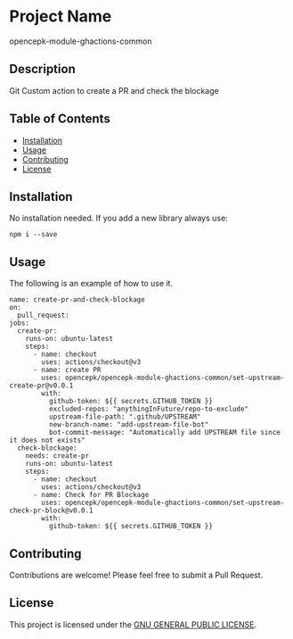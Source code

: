 # Project Name

opencepk-module-ghactions-common

## Description

Git Custom action to create a PR and check the blockage

## Table of Contents

- [Installation](#installation)
- [Usage](#usage)
- [Contributing](#contributing)
- [License](#license)

## Installation

No installation needed.
If you add a new library always use:

```
npm i --save
```

## Usage

The following is an example of how to use it.

```
name: create-pr-and-check-blockage
on:
  pull_request:
jobs:
  create-pr:
    runs-on: ubuntu-latest
    steps:
      - name: checkout
        uses: actions/checkout@v3
      - name: create PR
        uses: opencepk/opencepk-module-ghactions-common/set-upstream-create-pr@v0.0.1
        with:
          github-token: ${{ secrets.GITHUB_TOKEN }}
          excluded-repos: "anythingInFuture/repo-to-exclude"
          upstream-file-path: ".github/UPSTREAM"
          new-branch-name: "add-upstream-file-bot"
          bot-commit-message: "Automatically add UPSTREAM file since it does not exists"
  check-blockage:
    needs: create-pr
    runs-on: ubuntu-latest
    steps:
      - name: checkout
        uses: actions/checkout@v3
      - name: Check for PR Blockage
        uses: opencepk/opencepk-module-ghactions-common/set-upstream-check-pr-block@v0.0.1
        with:
          github-token: ${{ secrets.GITHUB_TOKEN }}
```

## Contributing

Contributions are welcome! Please feel free to submit a Pull Request.

## License

This project is licensed under the [GNU GENERAL PUBLIC LICENSE](./LICENSE).
